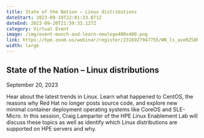 ```yaml
---
title: State of the Nation – Linux distributions
dateStart: 2023-09-19T22:01:33.071Z
dateEnd: 2023-09-20T21:59:33.127Z
category: Virtual Event
image: /img/event-munch-and-learn-newlogo400x400.png
link: https://hpe.zoom.us/webinar/register/2316927947755/WN_ls_aveRZS8KSLCa3rQ4iHg
width: large
---
```

## State of the Nation – Linux distributions
September 20, 2023

Hear about the latest trends in Linux. Learn what happened to CentOS, the reasons why Red Hat no longer posts source code, and explore new minimal container deployment operating systems like CoreOS and SLE-Micro. In this session, Craig Lamparter of the HPE Linux Enablement Lab will discuss these topics as well as identify which Linux distributions are supported on HPE servers and why.
